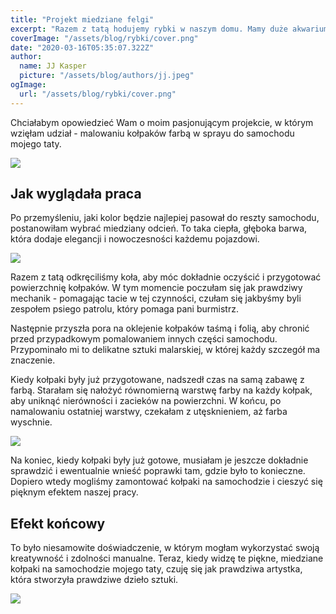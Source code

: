 ```yaml
---
title: "Projekt miedziane felgi"
excerpt: "Razem z tatą hodujemy rybki w naszym domu. Mamy duże akwarium, w którym trzymamy różne gatunki ryb, takie jak neontetra, krewetki czy zbrojniki (nie glonojady!!!). "
coverImage: "/assets/blog/rybki/cover.png"
date: "2020-03-16T05:35:07.322Z"
author:
  name: JJ Kasper
  picture: "/assets/blog/authors/jj.jpeg"
ogImage:
  url: "/assets/blog/rybki/cover.png"
---
```


Chciałabym opowiedzieć Wam o moim pasjonującym projekcie, w którym wzięłam udział - malowaniu kołpaków farbą w sprayu do samochodu mojego taty.

![](https://i.ibb.co/5KZvHY1/279903419-321090150150502-702076264590928446-n.jpg)

## Jak wyglądała praca

Po przemyśleniu, jaki kolor będzie najlepiej pasował do reszty samochodu, postanowiłam wybrać miedziany odcień. To taka ciepła, głęboka barwa, która dodaje elegancji i nowoczesności każdemu pojazdowi.

![](https://i.ibb.co/pbFQxSP/279770633-344290801019678-1661402090032036200-n.jpg)

Razem z tatą odkręciliśmy koła, aby móc dokładnie oczyścić i przygotować powierzchnię kołpaków. W tym momencie poczułam się jak prawdziwy mechanik - pomagając tacie w tej czynności, czułam się jakbyśmy byli zespołem psiego patrolu, który pomaga pani burmistrz.

Następnie przyszła pora na oklejenie kołpaków taśmą i folią, aby chronić przed przypadkowym pomalowaniem innych części samochodu. Przypominało mi to delikatne sztuki malarskiej, w której każdy szczegół ma znaczenie.

Kiedy kołpaki były już przygotowane, nadszedł czas na samą zabawę z farbą. Starałam się nałożyć równomierną warstwę farby na każdy kołpak, aby uniknąć nierówności i zacieków na powierzchni. W końcu, po namalowaniu ostatniej warstwy, czekałam z utęsknieniem, aż farba wyschnie.

![](https://i.ibb.co/SX3KXyY/279943862-410651883932813-5200632265605918155-n.jpg)

Na koniec, kiedy kołpaki były już gotowe, musiałam je jeszcze dokładnie sprawdzić i ewentualnie wnieść poprawki tam, gdzie było to konieczne. Dopiero wtedy mogliśmy zamontować kołpaki na samochodzie i cieszyć się pięknym efektem naszej pracy.

## Efekt końcowy

To było niesamowite doświadczenie, w którym mogłam wykorzystać swoją kreatywność i zdolności manualne. Teraz, kiedy widzę te piękne, miedziane kołpaki na samochodzie mojego taty, czuję się jak prawdziwa artystka, która stworzyła prawdziwe dzieło sztuki.

![](https://i.ibb.co/nBV7kMc/279793651-334134988820954-3708177780967655409-n.jpg)
